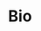 ---
title: Bio
tags: bio
image: /assets/images/bio.avif
imageAlt: Shirley Blazen Bio 
paragraph1: Shirley Blazen is an award-winning comedy performer and theatrical director who is infamous for her burlesque, comedy, and clowning. Chicago's Screwiest Showpony and self-proclaimed Hostess with the Mayo-stess, Blazen is committed to delivering high-energy hijinks and creating inclusive spaces for subversive performance art in the second city.
paragraph2: She's internationally recognized as the headliner of Critical Strike Nerdlesque Fest, a feature of the Fierce! Queer Performing Arts Festival, Chicago Women’s Funny and Nerd Comedy expos, and is the winner of Master of Lipsync at 2020 Burlypicks. 
paragraph3: The Executive Director and Choreographer of The Screwbelles, a womxn and nonbinary slapstick sketch ensemble, and co-creator of Chaotic Erotic’s Love Circus, Shirley is a prominent figure in Chicago's neo-vaudeville revival. 
paragraph4: Blazen has directed over 50 unique theatrical productions, garnering press in the Chicago Reader, Voyage Chicago, and Third Coast Review. Shirley’s production efforts include fundraising over $1,500 in charitable donations for Chicago community organizations that support underserved women, children, and LGBTQIA+ populations. 
paragraph5: Shirley is currently in production for season 1 of Clown House for OFTV, directing Love Circus Cabaret, and performing wherever zany shtick can be peddled.
---